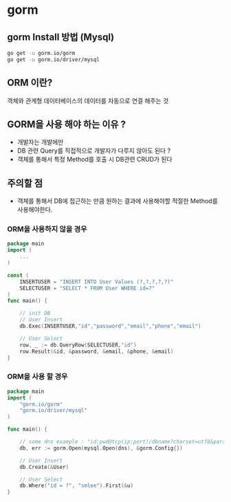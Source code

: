 # gorm
## gorm Install 방법 (Mysql)
```bash
go get -u gorm.io/gorm
go get -u gorm.io/driver/mysql
```

## ORM 이란?   
객체와 관계형 데이터베이스의 데이터를 자동으로 연결 해주는 것 

## GORM을 사용 해야 하는 이유 ?
- 개발자는 개발에만   
- DB 관련 Query를 직접적으로 개발자가 다루지 않아도 된다 ?  
- 객체를 통해서 특정 Method를 호출 시 DB관련 CRUD가 된다   

## 주의할 점 
- 객체를 통해서 DB에 접근하는 만큼 원하는 결과에 사용해야할 적절한 Method를 사용해야한다.
### ORM을 사용하지 않을 경우 
```Go
package main
import (
    ... 
)

const (
    INSERTUSER = "INSERT INTO User Values (?,?,?,?,?)"
    SELECTUSER = "SELECT * FROM User WHERE id=?"
)
func main() {

    // init DB
    // User Insert
    db.Exec(INSERTUSER,"id","password","email","phone","email")

    // User Select
    row, _ := db.QueryRow(SELECTUSER,"id")
    row.Result(&id, &password, &email, &phone, &email)
}
```
### ORM을 사용 할 경우
```Go
package main
import (
   	"gorm.io/gorm" 
    "gorm.io/driver/mysql"
)

func main() {

    // some dns example : "id:pwd@tcp(ip:port)/dbname?charset=utf8&parseTime=true"
    db, err := gorm.Open(mysql.Open(dns), &gorm.Config{})

    // User Insert
    db.Create(&User)

    // User Select
    db.Where("id = ?", "smlee").First(&u)
}
```

